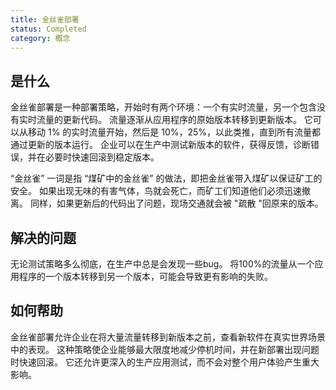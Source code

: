 ```yaml
---
title: 金丝雀部署
status: Completed
category: 概念
---
```


## 是什么

金丝雀部署是一种部署策略，开始时有两个环境：一个有实时流量，另一个包含没有实时流量的更新代码。
流量逐渐从应用程序的原始版本转移到更新版本。
它可以从移动 1% 的实时流量开始，然后是 10%，25%，以此类推，直到所有流量都通过更新的版本运行。
企业可以在生产中测试新版本的软件，获得反馈，诊断错误，并在必要时快速回滚到稳定版本。 

“金丝雀” 一词是指 “煤矿中的金丝雀” 的做法，即把金丝雀带入煤矿以保证矿工的安全。
如果出现无味的有害气体，鸟就会死亡，而矿工们知道他们必须迅速撤离。
同样，如果更新后的代码出了问题，现场交通就会被 "疏散 "回原来的版本。

## 解决的问题

无论测试策略多么彻底，在生产中总是会发现一些bug。
将100%的流量从一个应用程序的一个版本转移到另一个版本，可能会导致更有影响的失败。

## 如何帮助

金丝雀部署允许企业在将大量流量转移到新版本之前，查看新软件在真实世界场景中的表现。
这种策略使企业能够最大限度地减少停机时间，并在新部署出现问题时快速回滚。
它还允许更深入的生产应用测试，而不会对整个用户体验产生重大影响。
